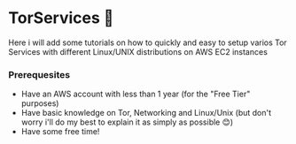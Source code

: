 # TorServices 🧅

Here i will add some tutorials on how to quickly and easy to setup varios Tor Services with different Linux/UNIX distributions on AWS EC2 instances

### Prerequesites

- Have an AWS account with less than 1 year (for the "Free Tier" purposes)
- Have basic knowledge on Tor, Networking and Linux/Unix (but don't worry i'll do my best to explain it as simply as possible 😊)
- Have some free time!
